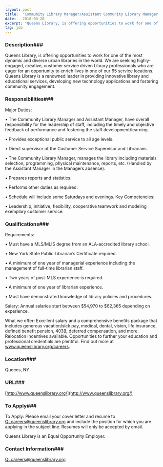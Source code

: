```yaml
---
layout: post
title:  "Community Library Manager/Assistant Community Library Manager - Queens Library"
date:   2018-03-20
excerpt: "Queens Library, is offering opportunities to work for one of the most dynamic and diverse urban libraries in the world. We are seeking highly-engaged, creative, customer service driven Library professionals who are eager for an opportunity to enrich lives in one of our 65 service locations. Queens Library is a..."
tag: job
---
```


### Description###

Queens Library, is offering opportunities to work for one of the most dynamic and diverse urban libraries in the world. We are seeking highly-engaged, creative, customer service driven Library professionals who are eager for an opportunity to enrich lives in one of our 65 service locations. Queens Library is a renowned leader in providing innovative library and educational services, developing new technology applications and fostering community engagement.


### Responsibilities###

Major Duties: 

• 	The Community Library Manager and Assistant Manager, have overall responsibility for the leadership of staff, including the timely and objective feedback of performance and fostering the staff development/learning.

• 	Provides exceptional public service to all age levels. 

• 	Direct supervisor of the Customer Service Supervisor and Librarians.

• 	The Community Library Manager, manages the library including materials selection, programming, physical maintenance, reports, etc. (Handled by the Assistant Manager in the Managers absence). 

• 	Prepares reports and statistics. 

• 	Performs other duties as required. 

• 	Schedule will include some Saturdays and evenings.
Key Competencies:

• 	Leadership, initiative, flexibility, cooperative teamwork and modeling exemplary customer service.



### Qualifications###

Requirements:

• 	Must have a MLS/MLIS degree from an ALA-accredited library school.

• 	New York State Public Librarian’s Certificate required. 

• 	A minimum of one year of managerial experience including the management of full-time librarian staff. 

• 	Two years of post-MLS experience is required. 

• 	A minimum of one year of librarian experience.

• 	Must have demonstrated knowledge of library policies and procedures.

Salary: Annual salaries start between $54,970 to $62,365 depending on experience.

What we offer: Excellent salary and a comprehensive benefits package that includes generous vacation/sick pay, medical, dental, vision, life insurance, defined benefit pension, 403B, deferred compensation, and more. Relocation incentives available. Opportunities to further your education and professional credentials are plentiful.  Find out more at www.queenslibrary.org/careers.






### Location###

Queens, NY


### URL###

[http://www.queenslibrary.org/](http://www.queenslibrary.org/)

### To Apply###

To Apply: Please email your cover letter and resume to QLcareers@queenslibrary.org and include the position for which you are applying in the subject line. Resumes will only be accepted by email.  


Queens Library is an Equal Opportunity Employer.




### Contact Information###

QLcareers@queenslibrary.org

